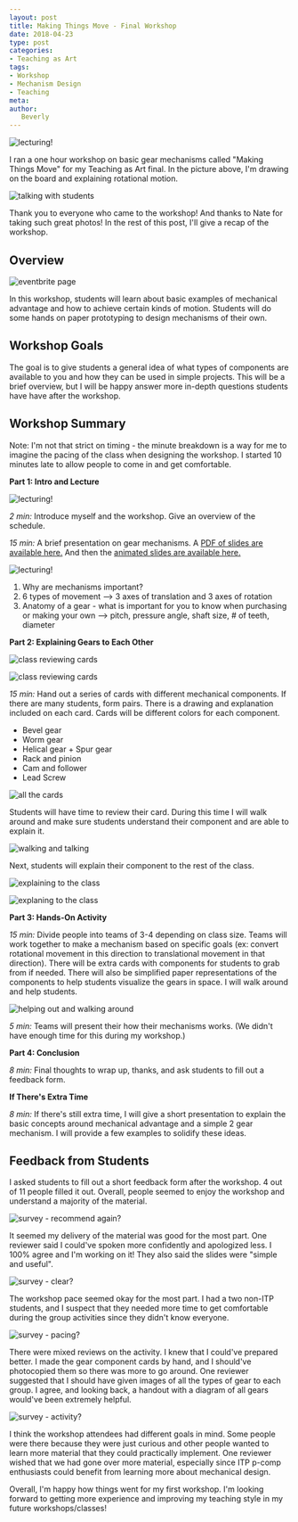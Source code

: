 ```yaml
---
layout: post
title: Making Things Move - Final Workshop
date: 2018-04-23
type: post
categories:
- Teaching as Art
tags:
- Workshop
- Mechanism Design
- Teaching
meta:
author:
   Beverly
---
```


![lecturing!](../assets/taa/bev-lecturing.jpg)

I ran a one hour workshop on basic gear mechanisms called "Making Things Move" for my Teaching as Art final. In the picture above, I'm drawing on the board and explaining rotational motion.

![talking with students](../assets/taa/bev-walking-around.jpg)

Thank you to everyone who came to the workshop! And thanks to Nate for taking such great photos! In the rest of this post, I'll give a recap of the workshop.

<!--more-->

## Overview

![eventbrite page](../assets/taa/eventbrite-screenshot.png)

In this workshop, students will learn about basic examples of mechanical advantage and how to achieve certain kinds of motion. Students will do some hands on paper prototyping to design mechanisms of their own.

## Workshop Goals

The goal is to give students a general idea of what types of components are available to you and how they can be used in simple projects. This will be a brief overview, but I will be happy answer more in-depth questions students have have after the workshop.

## Workshop Summary

Note: I'm not that strict on timing - the minute breakdown is a way for me to imagine the pacing of the class when designing the workshop. I started 10 minutes late to allow people to come in and get comfortable.

**Part 1: Intro and Lecture**

![lecturing!](../assets/taa/bev-intro.jpg)

_2 min:_ Introduce myself and the workshop. Give an overview of the schedule.

_15 min:_ A brief presentation on gear mechanisms. A [PDF of slides are available here.](../assets/taa/gear-mechanism-slides.pdf) And then the [animated slides are available here.](https://docs.google.com/presentation/d/1lMmTcKCESPAyK5c3PL4g-5efqZzF-CwG5gpinp5aOLw/edit?usp=sharing)

![lecturing!](../assets/taa/bev-lecturing-animation.gif)

1. Why are mechanisms important?
2. 6 types of movement --> 3 axes of translation and 3 axes of rotation
3. Anatomy of a gear - what is important for you to know when purchasing or making your own --> pitch, pressure angle, shaft size, # of teeth, diameter

**Part 2: Explaining Gears to Each Other**

![class reviewing cards](../assets/taa/class-reviewing-flashcards.jpg)

![class reviewing cards](../assets/taa/class-discussion.jpg)

_15 min:_ Hand out a series of cards with different mechanical components. If there are many students, form pairs. There is a drawing and explanation included on each card. Cards will be different colors for each component.

* Bevel gear
* Worm gear
* Helical gear + Spur gear
* Rack and pinion
* Cam and follower
* Lead Screw

![all the cards](../assets/taa/allthecards.jpg)

Students will have time to review their card. During this time I will walk around and make sure students understand their component and are able to explain it.

![walking and talking](../assets/taa/bev-walking-around-2.jpg)

Next, students will explain their component to the rest of the class.

![explaining to the class](../assets/taa/anthony-roland-rack-and-pinion.jpg)

![explaning to the class](../assets/taa/jason-jesse-lead-screw.jpg)



**Part 3: Hands-On Activity**

_15 min:_ Divide people into teams of 3-4 depending on class size. Teams will work together to make a mechanism based on specific goals (ex: convert rotational movement in this direction to translational movement in that direction). There will be extra cards with components for students to grab from if needed. There will also be simplified paper representations of the components to help students visualize the gears in space. I will walk around and help students.

![helping out and walking around](../assets/taa/bev-explaining-stuff.gif)

_5 min:_ Teams will present their how their mechanisms works. (We didn't have enough time for this during my workshop.)

**Part 4: Conclusion**

_8 min:_ Final thoughts to wrap up, thanks, and ask students to fill out a feedback form.

**If There's Extra Time**

_8 min:_ If there's still extra time, I will give a short presentation to explain the basic concepts around mechanical advantage and a simple 2 gear mechanism. I will provide a few examples to solidify these ideas.

## Feedback from Students

I asked students to fill out a short feedback form after the workshop. 4 out of 11 people filled it out. Overall, people seemed to enjoy the workshop and understand a majority of the material.

![survey - recommend again?](../assets/taa/suvery-recommend.png)

It seemed my delivery of the material was good for the most part. One reviewer said I could've spoken more confidently and apologized less. I 100% agree and I'm working on it! They also said the slides were "simple and useful".

![survey - clear?](../assets/taa/survey-clear-communication.png)

The workshop pace seemed okay for the most part. I had a two non-ITP students, and I suspect that they needed more time to get comfortable during the group activities since they didn't know everyone.

![survey - pacing?](../assets/taa/survey-pacing.png)

There were mixed reviews on the activity. I knew that I could've prepared better. I made the gear component cards by hand, and I should've photocopied them so there was more to go around. One reviewer suggested that I should have given images of all the types of gear to each group. I agree, and looking back, a handout with a diagram of all gears would've been extremely helpful.

![survey - activity?](../assets/taa/survey-activity.png)

I think the workshop attendees had different goals in mind. Some people were there because they were just curious and other people wanted to learn more material that they could practically implement. One reviewer wished that we had gone over more material, especially since ITP p-comp enthusiasts could benefit from learning more about mechanical design.

Overall, I'm happy how things went for my first workshop. I'm looking forward to getting more experience and improving my teaching style in my future workshops/classes!
